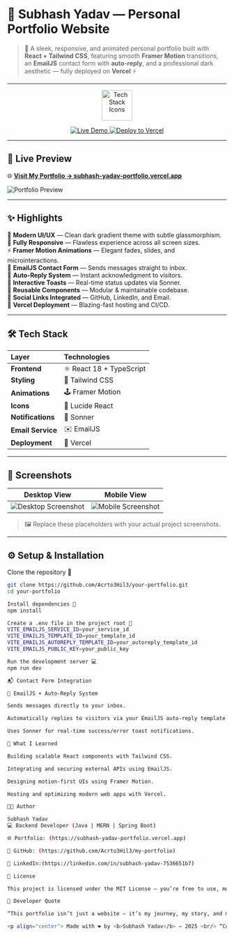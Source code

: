 # 🚀 Subhash Yadav — Personal Portfolio Website  

> 💼 A sleek, responsive, and animated personal portfolio built with **React + Tailwind CSS**, featuring smooth **Framer Motion** transitions, an **EmailJS** contact form with **auto-reply**, and a professional dark aesthetic — fully deployed on **Vercel** ⚡  

---

<p align="center">
  <img src="https://skillicons.dev/icons?i=react,tailwind,typescript,vercel,git,github,figma" alt="Tech Stack Icons" height="70"/>
</p>

<p align="center">
  <a href="https://subhash-yadav-portfolio.vercel.app">
    <img src="https://img.shields.io/badge/🌐_Live-Demo-blue?style=for-the-badge&logo=vercel&logoColor=white" alt="Live Demo" />
  </a>
  <a href="https://vercel.com/new">
    <img src="https://vercel.com/button" alt="Deploy to Vercel" />
  </a>
</p>

---

## 🌟 Live Preview  

🌐 **[Visit My Portfolio → subhash-yadav-portfolio.vercel.app](https://subhash-yadav-portfolio.vercel.app)**  

![Portfolio Preview](https://via.placeholder.com/1200x600.png?text=Subhash+Yadav+Portfolio+Preview)

---

## ✨ Highlights  

🎨 **Modern UI/UX** — Clean dark gradient theme with subtle glassmorphism.  
📱 **Fully Responsive** — Flawless experience across all screen sizes.  
⚡ **Framer Motion Animations** — Elegant fades, slides, and microinteractions.  
📧 **EmailJS Contact Form** — Sends messages straight to inbox.  
🤖 **Auto-Reply System** — Instant acknowledgment to visitors.  
🔔 **Interactive Toasts** — Real-time status updates via Sonner.  
🧩 **Reusable Components** — Modular & maintainable codebase.  
🔗 **Social Links Integrated** — GitHub, LinkedIn, and Email.  
🚀 **Vercel Deployment** — Blazing-fast hosting and CI/CD.  

---

## 🛠️ Tech Stack  

| Layer | Technologies |
|:--|:--|
| **Frontend** | ⚛️ React 18 + TypeScript |
| **Styling** | 🎨 Tailwind CSS |
| **Animations** | 🕹️ Framer Motion |
| **Icons** | 🧭 Lucide React |
| **Notifications** | 🔔 Sonner |
| **Email Service** | ✉️ EmailJS |
| **Deployment** | 🚀 Vercel |

---

## 📸 Screenshots  

| Desktop View | Mobile View |
|:-------------:|:------------:|
| ![Desktop Screenshot](https://via.placeholder.com/900x500.png?text=Desktop+Preview) | ![Mobile Screenshot](https://via.placeholder.com/350x700.png?text=Mobile+Preview) |

> 🖼️ Replace these placeholders with your actual project screenshots.

---

## ⚙️ Setup & Installation  

Clone the repository 🔽  

```bash
git clone https://github.com/Acrto3Hil3/your-portfolio.git
cd your-portfolio

Install dependencies 🧩
npm install

Create a .env file in the project root 📄
VITE_EMAILJS_SERVICE_ID=your_service_id
VITE_EMAILJS_TEMPLATE_ID=your_template_id
VITE_EMAILJS_AUTOREPLY_TEMPLATE_ID=your_autoreply_template_id
VITE_EMAILJS_PUBLIC_KEY=your_public_key

Run the development server 💻
npm run dev

📬 Contact Form Integration

💌 EmailJS + Auto-Reply System

Sends messages directly to your inbox.

Automatically replies to visitors via your EmailJS auto-reply template.

Uses Sonner for real-time success/error toast notifications.

🧠 What I Learned

Building scalable React components with Tailwind CSS.

Integrating and securing external APIs using EmailJS.

Designing motion-first UIs using Framer Motion.

Hosting and optimizing modern web apps with Vercel.

👨‍💻 Author

Subhash Yadav
💻 Backend Developer (Java | MERN | Spring Boot)

🌐 Portfolio: (https://subhash-yadav-portfolio.vercel.app)

🐙 GitHub: (https://github.com/Acrto3Hil3/my-portfolio)

💼 LinkedIn:(https://linkedin.com/in/subhash-yadav-7536651b7)

🧾 License

This project is licensed under the MIT License — you’re free to use, modify, and share it with proper attribution.

🌈 Developer Quote

“This portfolio isn’t just a website — it’s my journey, my story, and my digital fingerprint ✨”

<p align="center"> Made with ❤️ by <b>Subhash Yadav</b> — 2025 <br/> “Code. Create. Connect.” </p> ```
